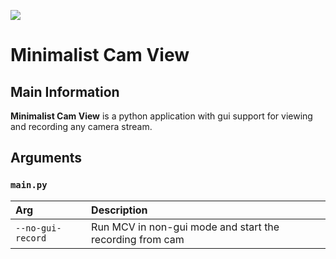 ![](./MinimalistCamView/data/icons/mcv_icon.ico)
# Minimalist Cam View

## Main Information
**Minimalist Cam View** is a python application with gui support for viewing and recording any camera stream.

## Arguments
### `main.py`
| Arg               | Description                                              |
| :---------------- | :------------------------------------------------------- |
| `--no-gui-record` | Run MCV in non-gui mode and start the recording from cam |